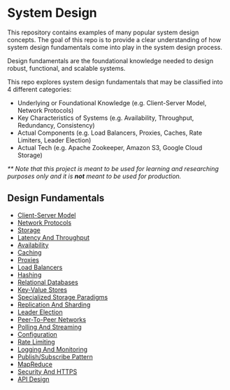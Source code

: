 # System Design  
This repository contains examples of many popular system design concepts. The goal of this repo is to provide a clear understanding of how system design fundamentals come into play in the system design process.

Design fundamentals are the foundational knowledge needed to design robust, functional, and scalable systems. 

This repo explores system design fundamentals that may be classified into 4 different categories:
* Underlying or Foundational Knowledge (e.g. Client-Server Model, Network Protocols)
* Key Characteristics of Systems (e.g. Availability, Throughput, Redundancy, Consistency)
* Actual Components (e.g. Load Balancers, Proxies, Caches, Rate Limiters, Leader Election)
* Actual Tech (e.g. Apache Zookeeper, Amazon S3, Google Cloud Storage)

_\*\* Note that this project is meant to be used for learning and researching purposes only and it is **not** meant to be used for production._

## Design Fundamentals  
* [Client-Server Model](src/client-server-model)
* [Network Protocols](src/network-protocols)
* [Storage](src/storage)
* [Latency And Throughput](src/latency-and-throughput)
* [Availability](src/availability)
* [Caching](src/caching)
* [Proxies](src/proxies)
* [Load Balancers](src/load-balancers)
* [Hashing](src/hashing)
* [Relational Databases](src/relational-databases)
* [Key-Value Stores](src/key-value-stores)  
* [Specialized Storage Paradigms](src/specialized-storage-paradigms)  
* [Replication And Sharding](src/replication-and-sharding)
* [Leader Election](src/leader-election)
* [Peer-To-Peer Networks](src/p2p-networks)
* [Polling And Streaming](src/polling-and-streaming)
* [Configuration](src/configuration)
* [Rate Limiting](src/rate-limiting)
* [Logging And Monitoring](src/logging-and-monitoring)
* [Publish/Subscribe Pattern](src/publish-subscribe-pattern)
* [MapReduce](src/mapReduce)
* [Security And HTTPS](src/security-and-https)
* [API Design](src/api-design)